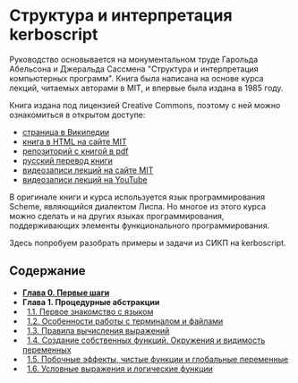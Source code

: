 # Структура и интерпретация kerboscript
Руководство основывается на монументальном труде Гарольда Абельсона 
и Джеральда Сассмена "Структура и интерпретация компьютерных программ".
Книга была написана на основе курса лекций, читаемых авторами в MIT, и 
впервые была издана в 1985 году.

Книга издана под лицензией Creative Commons, поэтому с ней можно ознакомиться в открытом доступе:
* [страница в Википедии](https://ru.wikipedia.org/wiki/%D0%A1%D1%82%D1%80%D1%83%D0%BA%D1%82%D1%83%D1%80%D0%B0_%D0%B8_%D0%B8%D0%BD%D1%82%D0%B5%D1%80%D0%BF%D1%80%D0%B5%D1%82%D0%B0%D1%86%D0%B8%D1%8F_%D0%BA%D0%BE%D0%BC%D0%BF%D1%8C%D1%8E%D1%82%D0%B5%D1%80%D0%BD%D1%8B%D1%85_%D0%BF%D1%80%D0%BE%D0%B3%D1%80%D0%B0%D0%BC%D0%BC)
* [книга в HTML на сайте MIT](http://mitpress.mit.edu/sites/default/files/sicp/full-text/book/book.html)
* [репозиторий с книгой в pdf](https://github.com/sarabander/sicp-pdf)
* [русский перевод книги](http://newstar.rinet.ru/~goga/sicp/sicp.pdf)
* [видеозаписи лекций на сайте MIT](https://ocw.mit.edu/courses/electrical-engineering-and-computer-science/6-001-structure-and-interpretation-of-computer-programs-spring-2005/video-lectures/)
* [видеозаписи лекций на YouTube](https://www.youtube.com/playlist?list=PLE18841CABEA24090)

В оригинале книги и курса используется язык программирования Scheme, являющийся диалектом Лиспа.
Но многое из этого курса можно сделать и на других языках программирования, поддерживающих элементы 
функционального программирования.

Здесь попробуем разобрать примеры и задачи из СИКП на kerboscript.

## Содержание
* [**Глава 0. Первые шаги**](text/ch0/ch0.md)
* **Глава 1. Процедурные абстракции**
* &nbsp;&nbsp;[1.1. Первое знакомство с языком](text/ch1/ch1.1.md)
* &nbsp;&nbsp;[1.2. Особенности работы с терминалом и файлами](text/ch1/ch1.2.md)
* &nbsp;&nbsp;[1.3. Правила вычисления выражений](text/ch1/ch1.3.md)
* &nbsp;&nbsp;[1.4. Создание собственных функций. Окружения и видимость переменных](text/ch1/ch1.4.md)
* &nbsp;&nbsp;[1.5. Побочные эффекты, чистые функции и глобальные переменные](text/ch1/ch1.5.md)
* &nbsp;&nbsp;[1.6. Условные выражения и логические функции](text/ch1/ch1.6.md)
